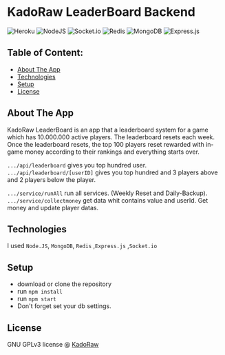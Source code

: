 # KadoRaw LeaderBoard Backend 
![Heroku](https://img.shields.io/badge/heroku-%23430098.svg?style=for-the-badge&logo=heroku&logoColor=white) ![NodeJS](https://img.shields.io/badge/node.js-6DA55F?style=for-the-badge&logo=node.js&logoColor=white) ![Socket.io](https://img.shields.io/badge/Socket.io-black?style=for-the-badge&logo=socket.io&badgeColor=010101) ![Redis](https://img.shields.io/badge/redis-%23DD0031.svg?style=for-the-badge&logo=redis&logoColor=white) ![MongoDB](https://img.shields.io/badge/MongoDB-%234ea94b.svg?style=for-the-badge&logo=mongodb&logoColor=white) ![Express.js](https://img.shields.io/badge/express.js-%23404d59.svg?style=for-the-badge&logo=express&logoColor=%2361DAFB) 

## Table of Content:

- [About The App](#about-the-app)
- [Technologies](#technologies)
- [Setup](#setup)
- [License](#license)

## About The App
KadoRaw LeaderBoard is an app that a leaderboard system for a game which has 10.000.000
active players. The leaderboard resets each week. Once the leaderboard resets, the top 100 players reset rewarded with in-game money according to their rankings and everything starts over.

`.../api/leaderboard` gives you top hundred user.
`.../api/leaderboard/[userID]` gives you top hundred and 3 players above and 2 players below the player.

`.../service/runAll` run all services. (Weekly Reset and Daily-Backup).
`.../service/collectmoney` get data whit contains value and userId. Get money and update player datas.

## Technologies
I used `Node.JS`, `MongoDB`, `Redis` ,`Express.js` ,`Socket.io`

## Setup
- download or clone the repository
- run `npm install`
- run `npm start`
- Don't forget set your db settings.

## License

GNU GPLv3 license @ [KadoRaw](https://github.com/KadoRaw)